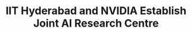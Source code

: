 ---
layout: post
title: IIT Hyderabad and NVIDIA Establish Joint AI Research Centre
event_date: 09-07-2020
categories: pressrelease
link: Press Release - IIT Hyderabad and NVIDIA Establish Joint AI Research Centre in In-09-07-2020.pdf
---